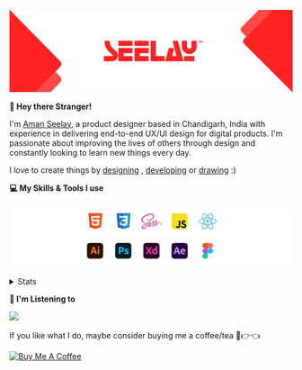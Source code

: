 [![banner](./images/seelay.svg)](https://www.seelay.in)

**👋 Hey there Stranger!**

I'm [Aman Seelay](https://www.seelay.in), a product designer based in Chandigarh, India with experience in delivering end-to-end UX/UI design for digital products. I'm passionate about improving the lives of others through design and constantly looking to learn new things every day.

I love to create things by [designing](https://www.seelay.in/#work) , [developing](https://www.seelay.in/#projects) or [drawing](https://art.seelay.in) :)

**💻 My Skills & Tools I use**

[![banner](./images/skills&tools.svg)](https://www.seelay.in/about)

<details>
  <summary>Stats</summary>

---

<!--START_SECTION:waka-->
![Profile Views](http://img.shields.io/badge/Profile%20Views-12-blue)

**🐱 My GitHub Data** 

> 📦 698.1 kB Used in GitHub's Storage 
 > 
> 🏆 96 Contributions in the Year 2023
 > 
> 💼 Opted to Hire
 > 
> 📜 1 Public Repository 
 > 
> 🔑 45 Private Repository 
 > 
**I'm a Night 🦉** 

```text
🌞 Morning                210 commits         █████░░░░░░░░░░░░░░░░░░░░   18.99 % 
🌆 Daytime                171 commits         ████░░░░░░░░░░░░░░░░░░░░░   15.46 % 
🌃 Evening                288 commits         ███████░░░░░░░░░░░░░░░░░░   26.04 % 
🌙 Night                  437 commits         ██████████░░░░░░░░░░░░░░░   39.51 % 
```
📅 **I'm Most Productive on Sunday** 

```text
Monday                   172 commits         ████░░░░░░░░░░░░░░░░░░░░░   15.55 % 
Tuesday                  186 commits         ████░░░░░░░░░░░░░░░░░░░░░   16.82 % 
Wednesday                108 commits         ██░░░░░░░░░░░░░░░░░░░░░░░   09.76 % 
Thursday                 180 commits         ████░░░░░░░░░░░░░░░░░░░░░   16.27 % 
Friday                   103 commits         ██░░░░░░░░░░░░░░░░░░░░░░░   09.31 % 
Saturday                 125 commits         ███░░░░░░░░░░░░░░░░░░░░░░   11.30 % 
Sunday                   232 commits         █████░░░░░░░░░░░░░░░░░░░░   20.98 % 
```


📊 **This Week I Spent My Time On** 

```text
🕑︎ Time Zone: Asia/Kolkata

💬 Programming Languages: 
Text                     11 mins             █████████████░░░░░░░░░░░░   51.25 % 
JSON                     10 mins             ███████████░░░░░░░░░░░░░░   43.53 % 
JavaScript               0 secs              █░░░░░░░░░░░░░░░░░░░░░░░░   04.21 % 
HTML                     0 secs              ░░░░░░░░░░░░░░░░░░░░░░░░░   01.01 % 

🔥 Editors: 
VS Code                  22 mins             █████████████████████████   100.00 % 

💻 Operating System: 
Windows                  22 mins             █████████████████████████   100.00 % 
```

**I Mostly Code in JavaScript** 

```text
JavaScript               30 repos            ████████████████░░░░░░░░░   63.83 % 
TypeScript               14 repos            ███████░░░░░░░░░░░░░░░░░░   29.79 % 
Java                     3 repos             ██░░░░░░░░░░░░░░░░░░░░░░░   06.38 % 
```




 Last Updated on 24/02/2023 06:42:20 UTC
<!--END_SECTION:waka-->

---

 </details>

**🎵 I'm Listening to**

<object data="https://now-play.vercel.app/api/generate?uid=7a17a86e-d6b7-43b5-8d9c-1d6dae42a779" >

  <img src="https://now-play.vercel.app/api/generate?uid=7a17a86e-d6b7-43b5-8d9c-1d6dae42a779" />

</object>

If you like what I do, maybe consider buying me a coffee/tea 🥺👉👈

<a href="https://www.buymeacoffee.com/seelay" target="_blank"><img src="https://cdn.buymeacoffee.com/buttons/v2/default-red.png" alt="Buy Me A Coffee" width="150" ></a>

